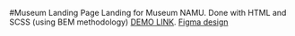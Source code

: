 #Museum Landing Page
Landing for Museum NAMU. Done with HTML and SCSS (using BEM methodology)
  [DEMO LINK](https://SeverusOwl.github.io/Museum/).
  [Figma design](https://www.figma.com/file/cRBCqE06cDrY3s4jX7h3iY/%D0%9D%D0%90%D0%9C%D0%A3-(Edit)?node-id=0%3A1)

